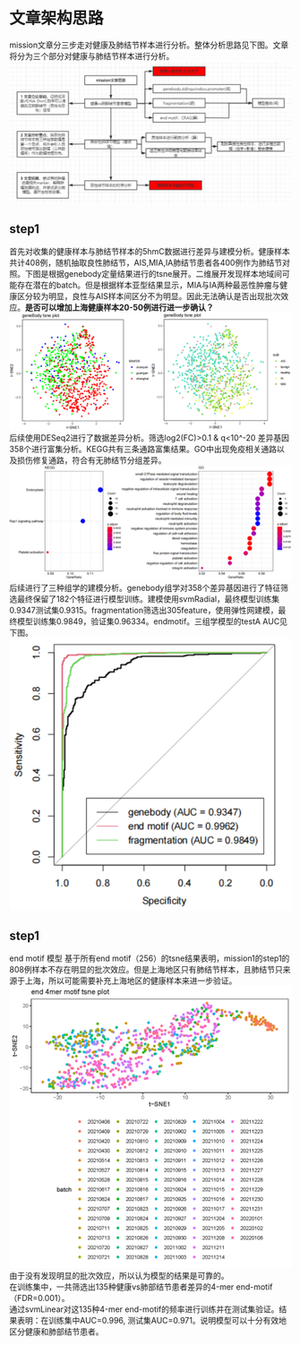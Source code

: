 # 文章架构思路  
mission文章分三步走对健康及肺结节样本进行分析。整体分析思路见下图。文章将分为三个部分对健康与肺结节样本进行分析。  
![分析思路](https://github.com/crushseven-7/missoin/blob/main/pic/mission1_workflow.png "分析流程")  
## step1  
首先对收集的健康样本与肺结节样本的5hmC数据进行差异与建模分析。健康样本共计408例，随机抽取良性肺结节，AIS,MIA,IA肺结节患者各400例作为肺结节对照。下图是根据genebody定量结果进行的tsne展开。二维展开发现样本地域间可能存在潜在的batch。但是根据样本亚型结果显示，MIA与IA两种最恶性肿瘤与健康区分较为明显，良性与AIS样本间区分不为明显。因此无法确认是否出现批次效应。**是否可以增加上海健康样本20-50例进行进一步确认？**  
![tsne展开](https://github.com/crushseven-7/missoin/blob/main/pic/mission1_1tsne_plot.png "tsne展开")  
后续使用DESeq2进行了数据差异分析。筛选log2(FC)>0.1 & q<10^-20 差异基因358个进行富集分析。KEGG共有三条通路富集结果。GO中出现免疫相关通路以及损伤修复通路，符合有无肺结节分组差异。  
![KEGG](https://github.com/crushseven-7/missoin/blob/main/pic/mission1_1enrich.png "KEGG")  
后续进行了三种组学的建模分析。genebody组学对358个差异基因进行了特征筛选最终保留了182个特征进行模型训练。建模使用svmRadial，最终模型训练集0.9347测试集0.9315。fragmentation筛选出305feature，使用弹性网建模，最终模型训练集0.9849，验证集0.96334。endmotif。三组学模型的testA AUC见下图。  
![AUC](https://github.com/crushseven-7/missoin/blob/main/pic/mission1_1combineAUC.png "AUC")  

## step1
end motif 模型
基于所有end motif（256）的tsne结果表明，mission1的step1的808例样本不存在明显的批次效应。但是上海地区只有肺结节样本，且肺结节只来源于上海，所以可能需要补充上海地区的健康样本来进一步验证。  
![tsne展开](https://github.com/crushseven-7/missoin/blob/main/pic/mission1_tsne_batch_case_control_5hmC_end_motif.tiff "tsne展开")  
由于没有发现明显的批次效应，所以认为模型的结果是可靠的。  
在训练集中，一共筛选出135种健康vs肺部结节患者差异的4-mer end-motif（FDR=0.001）。  
通过svmLinear对这135种4-mer end-motif的频率进行训练并在测试集验证。结果表明：在训练集中AUC=0.996, 测试集AUC=0.971。说明模型可以十分有效地区分健康和肺部结节患者。




